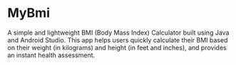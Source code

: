 # MyBmi
A simple and lightweight BMI (Body Mass Index) Calculator built using Java and Android Studio. This app helps users quickly calculate their BMI based on their weight (in kilograms) and height (in feet and inches), and provides an instant health assessment.
